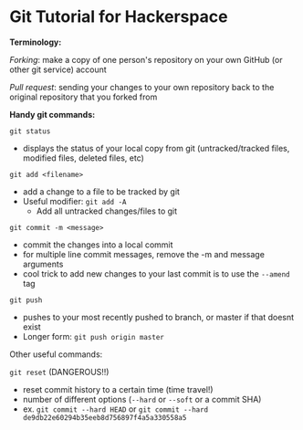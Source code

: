 Git Tutorial for Hackerspace
============================

**Terminology:**

*Forking*: make a copy of one person's repository on your own GitHub (or other git service) account

*Pull request*: sending your changes to your own repository back to the original repository that you forked from


**Handy git commands:**

`git status`

- displays the status of your local copy from git (untracked/tracked files, modified files, deleted files, etc)

`git add <filename>`

- add a change to a file to be tracked by git
- Useful modifier:
    `git add -A`
    - Add all untracked changes/files to git

`git commit -m <message>`

- commit the changes into a local commit
- for multiple line commit messages, remove the -m and message arguments
- cool trick to add new changes to your last commit is to use the `--amend` tag

`git push`

- pushes to your most recently pushed to branch, or master if that doesnt exist
- Longer form:
    `git push origin master`


Other useful commands:

`git reset` (DANGEROUS!!)

- reset commit history to a certain time (time travel!)
- number of different options (`--hard` or `--soft` or a commit SHA)
- ex. `git commit --hard HEAD`
    or
    `git commit --hard de9db22e60294b35eeb8d756897f4a5a330558a5`